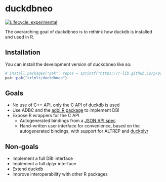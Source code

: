 # duckdbneo

<!-- badges: start -->
[![Lifecycle: experimental](https://img.shields.io/badge/lifecycle-experimental-orange.svg)](https://lifecycle.r-lib.org/articles/stages.html#experimental)
<!-- badges: end -->

The overarching goal of duckdbneo is to rethink how duckdb is installed and used in R.

## Installation

You can install the development version of duckdbneo like so:

``` r
# install.packages("pak", repos = sprintf("https://r-lib.github.io/p/pak/stable/%s/%s/%s", .Platform$pkgType, R.Version()$os, R.Version()$arch))
pak::pak("krlmlr/duckdbneo")
```

## Goals

- No use of C++ API, only the [C API](https://duckdb.org/docs/api/c/api) of duckdb is used
- Use ADBC and the [adbi R package](https://adbi.r-dbi.org/) to implement DBI
- Expose R wrappers for the C API
    - Autogenerated bindings from a [JSON API spec](https://github.com/duckdb/duckdb/pull/12682)
    - Hand-written user interface for convenience, based on the autogenerated bindings, with support for ALTREP and [duckplyr](https://duckdblabs.github.io/duckplyr/)

## Non-goals

- Implement a full DBI interface
- Implement a full dplyr interface
- Extend duckdb
- Improve interoperability with other R packages
